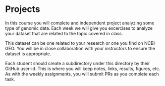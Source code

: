 # Projects

In this course you will complete and independent project analyzing some type of genomic data.
Each week we will give you excercises to analyze your dataset that are related to the topic covered in class.

This dataset can be one related to your research or one you find on NCBI GEO.
You will be in close collaboration with your instructors to ensure the dataset is appropriate.

Each student should create a subdirectory under this directory by their GitHub user-id.
This is where you will keep notes, links, results, figures, etc.
As with the weekly assignments, you will submit PRs as you complete each task. 
